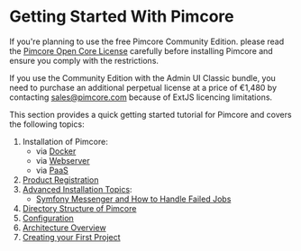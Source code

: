# Getting Started With Pimcore

If you're planning to use the free Pimcore Community Edition. please read the
[Pimcore Open Core License](https://github.com/pimcore/pimcore/blob/12.x/LICENSE.md) carefully
before installing Pimcore and ensure you comply with the restrictions.  
  
If you use the Community Edition with the Admin UI Classic bundle, you need to purchase an
additional perpetual license at a price of €1,480 by contacting sales@pimcore.com because of ExtJS licencing limitations.  
  
This section provides a quick getting started tutorial for Pimcore and covers the following topics:  
  
1. Installation of Pimcore:
   - via [Docker](../01_Getting_Started/00_Installation/00_Docker_Based_Installation.md)
   - via [Webserver](../01_Getting_Started/00_Installation/01_Webserver_Installation.md)
   - via [PaaS](https://pimcore.com/docs/platform/Paas/)
2. [Product Registration](./02_Product_Registration.md)
4. [Advanced Installation Topics](./03_Advanced_Installation_Topics/README.md):
   - [Symfony Messenger and How to Handle Failed Jobs](./03_Advanced_Installation_Topics/01_Symfony_Messenger.md)
4. [ Directory Structure of Pimcore](./04_Directory_Structure.md)
5. [Configuration](./05_Configuration.md)
6. [Architecture Overview](./06_Architecture_Overview.md)
7. [Creating your First Project](./07_Create_a_First_Project.md)
